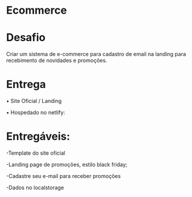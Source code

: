 # Ecommerce

# Desafio
Criar um sistema de e-commerce para cadastro de email na landing para recebimento de novidades e promoções.

# Entrega 
• Site Oficial / Landing
  
• Hospedado no netlify: 

# Entregáveis: 

-Template do site oficial 

-Landing page de promoções, estilo black friday; 

-Cadastre seu e-mail para receber promoções 

-Dados no localstorage
